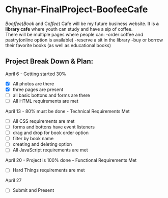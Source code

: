 # Chynar-FinalProject-BoofeeCafe
*Booffee*(*Boo*k and Co*ffee*) Cafe will be my future business website. It is **a library cafe** where youth can study and have a sip of coffee.  
There will be multiple pages where people can: 
-order coffee and pastry(online option is available) 
-reserve a sit in the library
-buy or borrow their favorite books (as well as educational books)


## Project Break Down & Plan:
April 6 - Getting started 30%
- [x] All photos are there
- [x] three pages are present
- [ ] all basic bottons and forms are there
- [ ] All HTML requirements are met

April 13 - 80% must be done - Technical Requirements Met
- [ ] All CSS requirements are met
- [ ] forms and bottons have event listeners
- [ ] drag and drop for book order option
- [ ] filter by book name
- [ ] creating and deleting option
- [ ] All JavaScript requirements are met

April 20 - Project is 100% done - Functional Requirements Met
- [ ] Hard Things requirements are met

April 27
- [ ] Submit and Present

